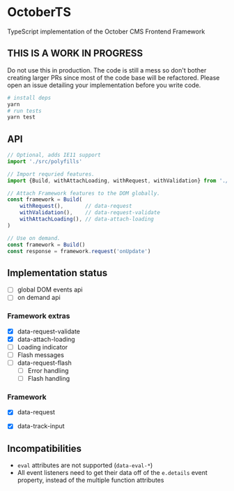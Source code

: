 # OctoberTS

TypeScript implementation of the October CMS Frontend Framework

## THIS IS A WORK IN PROGRESS

Do not use this in production. The code is still a mess so don't bother creating larger PRs since most of the code base will be refactored. Please open an issue detailing your implementation before you write code.

```bash
# install deps
yarn
# run tests
yarn test
```

## API

```ts
// Optional, adds IE11 support
import './src/polyfills'

// Import requried features.
import {Build, withAttachLoading, withRequest, withValidation} from './src'

// Attach Framework features to the DOM globally.
const framework = Build(
    withRequest(),       // data-request
    withValidation(),    // data-request-validate
    withAttachLoading(), // data-attach-loading
)

// Use on demand.
const framework = Build()
const response = framework.request('onUpdate')
```

## Implementation status

* [ ] global DOM events api
* [ ] on demand api

### Framework extras

* [x] data-request-validate
* [x] data-attach-loading
* [ ] Loading indicator
* [ ] Flash messages
* [ ] data-request-flash
  * [ ] Error handling
  * [ ] Flash handling

### Framework 

* [x] data-request
* [x] data-track-input


## Incompatibilities

* `eval` attributes are not supported (`data-eval-*`)
* All event listeners need to get their data off of the `e.details` event property, instead of the multiple function attributes